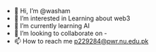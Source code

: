- 👋 Hi, I’m @washam 
- 👀 I’m interested in Learning about web3
- 🌱 I’m currently learning AI
- 💞️ I’m looking to collaborate on -
- 📫 How to reach me p229284@pwr.nu.edu.pk

<!---
washam1337/washam1337 is a ✨ special ✨ repository because its `README.md` (this file) appears on your GitHub profile.
You can click the Preview link to take a look at your changes.
--->
